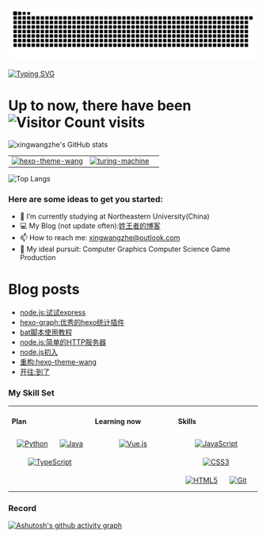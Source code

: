 <!-- snake -->
<picture>
  <source media="(prefers-color-scheme: dark)" srcset="https://github.com/xingwangzhe/xingwangzhe/blob/output/github-snake-dark.svg" />
  <source media="(prefers-color-scheme: light)" srcset="https://github.com/xingwangzhe/xingwangzhe/blob/output/github-snake.svg" />
  <img alt="github-snake" src="github-snake.svg" />
</picture>

[![Typing SVG](https://readme-typing-svg.demolab.com/?lines=emm...;Hello+World+!&center=true&font=Lato&size=32&color=008000)](https://git.io/typing-svg)

# Up to now, there have been ![Visitor Count](https://profile-counter.glitch.me/xingwangzhe/count.svg) visits


![xingwangzhe's GitHub stats](https://github-readme-stats-sigma-ecru.vercel.app/api?username=xingwangzhe&theme=great-gatsby)

| | | |
| --- | --- | --- |
| [![hexo-theme-wang](https://github-readme-stats-sigma-ecru.vercel.app/api/pin/?username=xingwangzhe&theme=great-gatsby&repo=hexo-theme-wang)](https://github.com/anuraghazra/hexo-theme-wang)   |   [![turing-machine](https://github-readme-stats-sigma-ecru.vercel.app/api/pin/?username=xingwangzhe&theme=great-gatsby&repo=turing_machine)](https://github.com/xingwangzhe/turing_machine)    |

![Top Langs](https://github-readme-stats-sigma-ecru.vercel.app/api/top-langs/?username=xingwangzhe&theme=great-gatsby)

### Here are some ideas to get you started:
- 🌱 I’m currently studying at Northeastern University(China)
- 💻 My Blog (not update often):[姓王者的博客](https://xingwangzhe.github.io)
- 📫 How to reach me: xingwangzhe@outlook.com
- 🔭 My ideal pursuit: Computer Graphics Computer Science Game Production

# Blog posts
<!-- BLOG-POST-LIST:START -->
- [node.js:试试express](https://xingwangzhe.fun/posts/8479/)
- [hexo-graph:优秀的hexo统计插件](https://xingwangzhe.fun/posts/55581/)
- [bat脚本使用教程](https://xingwangzhe.fun/posts/50463/)
- [node.js:简单的HTTP服务器](https://xingwangzhe.fun/posts/45780/)
- [node.js初入](https://xingwangzhe.fun/posts/36480/)
- [重构:hexo-theme-wang](https://xingwangzhe.fun/posts/42609/)
- [开往:到了](https://xingwangzhe.fun/posts/5398/)
<!-- BLOG-POST-LIST:END -->

### My Skill Set  
<table><tr>

<td valign="top" width="32%">
  
#### Plan  
<div align="center">  
  <a href="https://www.python.org/" target="_blank"><img style="margin: 10px" src="https://profilinator.rishav.dev/skills-assets/python-original.svg" alt="Python" height="45" /></a>
   <a href="https://www.java.com/" target="_blank"><img style="margin: 10px" src="https://profilinator.rishav.dev/skills-assets/java-original-wordmark.svg" alt="Java" height="45" /></a>
   <a href="https://www.typescriptlang.org/" target="_blank">
    <img style="margin: 10px" src="https://profilinator.rishav.dev/skills-assets/typescript-original.svg" alt="TypeScript" height="45" />
</a>
</div>
</td>

<td valign="top" width="32%">

#### Learning now
<div align="center">  
  <a href="https://vuejs.org/" target="_blank"><img style="margin: 10px" src="https://profilinator.rishav.dev/skills-assets/vuejs-original-wordmark.svg" alt="Vue.js" height="45" /></a>
</div>

</td>
<td valign="top" width="32%">

#### Skills
<div align="center">
  <a href="https://developer.mozilla.org/en-US/docs/Web/JavaScript" target="_blank"><img style="margin: 10px" src="https://profilinator.rishav.dev/skills-assets/javascript-original.svg" alt="JavaScript" height="45" /></a>
 <a href="https://www.w3.org/Style/CSS/" target="_blank"><img style="margin: 10px" src="https://profilinator.rishav.dev/skills-assets/css3-original-wordmark.svg" alt="CSS3" height="45" /></a>
 <a href="https://html.com/" target="_blank"><img style="margin: 10px" src="https://profilinator.rishav.dev/skills-assets/html5-original-wordmark.svg" alt="HTML5" height="45" /></a>
  <a href="https://github.com/" target="_blank"><img style="margin: 10px" src="https://profilinator.rishav.dev/skills-assets/git-scm-icon.svg" alt="Git" height="45" /></a>

</div>
</td>

</table>






### Record
[![Ashutosh's github activity graph](https://github-readme-activity-graph.vercel.app/graph?username=xingwangzhe&bg_color=FFFFFF&line=008000&height=375&title_color=000000&hide_border=true&color=000000)](https://github.com/ashutosh00710/github-readme-activity-graph)

